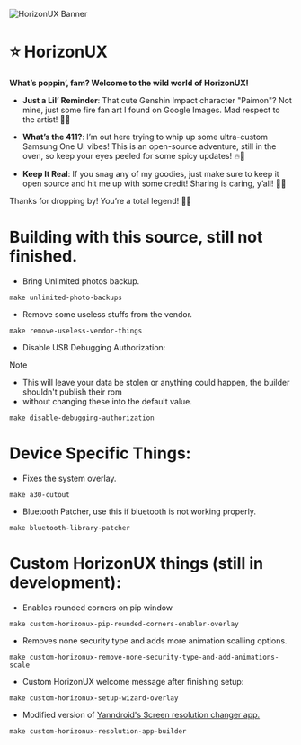 ![HorizonUX Banner](https://github.com/forsaken-heart24/HorizonUX/blob/main/banner_images/HorizonUX.png?raw=true)

# ⭐ HorizonUX

**What’s poppin’, fam? Welcome to the wild world of HorizonUX!**

- **Just a Lil’ Reminder**: That cute Genshin Impact character "Paimon"? Not mine, just some fire fan art I found on Google Images. Mad respect to the artist! 🎨✨

- **What’s the 411?**: I’m out here trying to whip up some ultra-custom Samsung One UI vibes! This is an open-source adventure, still in the oven, so keep your eyes peeled for some spicy updates! 🔥🚀

- **Keep It Real**: If you snag any of my goodies, just make sure to keep it open source and hit me up with some credit! Sharing is caring, y’all! 🤗💯

Thanks for dropping by! You’re a total legend! 💖✨

# Building with this source, still not finished.
- Bring Unlimited photos backup.
```
make unlimited-photo-backups
```

- Remove some useless stuffs from the vendor.
```
make remove-useless-vendor-things
```

- Disable USB Debugging Authorization: 
> [!NOTE]  
> - This will leave your data be stolen or anything could happen, the builder shouldn't publish their rom
> - without changing these into the default value.
```
make disable-debugging-authorization
```

# Device Specific Things:
- Fixes the system overlay.
```
make a30-cutout
```

- Bluetooth Patcher, use this if bluetooth is not working properly.
```
make bluetooth-library-patcher
```

# Custom HorizonUX things (still in development):
- Enables rounded corners on pip window
```
make custom-horizonux-pip-rounded-corners-enabler-overlay
```

- Removes none security type and adds more animation scalling options.
```
make custom-horizonux-remove-none-security-type-and-add-animations-scale
```

- Custom HorizonUX welcome message after finishing setup:
```
make custom-horizonux-setup-wizard-overlay
```

- Modified version of <a href="https://github.com/yanndroid/screenresolution">Yanndroid's Screen resolution changer app.</a>
```
make custom-horizonux-resolution-app-builder
```